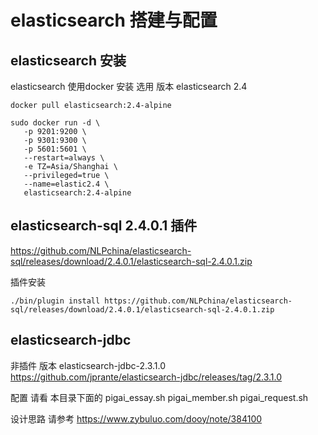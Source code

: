 # elasticsearch 搭建与配置

## elasticsearch 安装
 elasticsearch
 使用docker 安装 选用  版本 elasticsearch 2.4
 
 ```
 docker pull elasticsearch:2.4-alpine
 
 sudo docker run -d \
    -p 9201:9200 \
    -p 9301:9300 \
    -p 5601:5601 \
    --restart=always \
    -e TZ=Asia/Shanghai \
    --privileged=true \
    --name=elastic2.4 \
    elasticsearch:2.4-alpine
 ```

## elasticsearch-sql 2.4.0.1 插件

https://github.com/NLPchina/elasticsearch-sql/releases/download/2.4.0.1/elasticsearch-sql-2.4.0.1.zip

插件安装 
```
./bin/plugin install https://github.com/NLPchina/elasticsearch-sql/releases/download/2.4.0.1/elasticsearch-sql-2.4.0.1.zip
```

## elasticsearch-jdbc 
非插件
版本 elasticsearch-jdbc-2.3.1.0
https://github.com/jprante/elasticsearch-jdbc/releases/tag/2.3.1.0

配置 请看 本目录下面的 pigai_essay.sh pigai_member.sh pigai_request.sh

设计思路 请参考 https://www.zybuluo.com/dooy/note/384100
